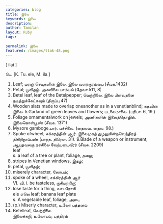 ```yaml
---
categories: blog
title: இலை
keywords: இலை
description: 
author: Tamilan
layout: Ruby
tags: 
 
permalink: இலை
featured: /images/ttak-48.png
---
```

  
[ ilai ]  
  
பெ. [K. Tu. ele, M. ila.]  
1. Leaf; மரஞ் செடிகளின் இலை. இலை வளர்குரம்பை (சீவக.1432)  
2. Petal; பூவிதழ். அகவிலை யாம்பல் (தேவா.511, 8)  
3. Betel leaf, leaf of the Betelpepper; வெற்றிலை. இலை பிளவதனை நடித்துக்கேட்கவும் (திருப்பு.47)  
4. Wooden slats made to overlap oneanother as in a venetianblind; கதவின் இலை. 5.Garland of green leaves and flowers; படலைமாலை. (பரிபா. 6, 19.)  
6. Foliage ornamentalwork on jewels; அணிகளின் இலைத்தொழில். இலைகொள்பூண் (சீவக. 1371)  
7. Mysore gamboge.பார். பச்சிலை. (தைலவ. தைல. 98.)  
8. Spoke ofwheel; சக்கரத்தின் ஆர். இலைமுகத் துழலுகின்றவெந்திரத் திகிரிநாப்பண் (பாரத. திரெள. 31). 9.Blade of a weapon or instrument; ஆயுதவலகு.நச்சிலை வேற்படைவீரர் (சீவக. 2209)  
leaf  
s. a leaf of a tree or plant, foliage, தழை;  
2. stripes in Venetian windows, இதழ்;  
3. petal, பூவிதழ்;  
4. miserely character, லோபம்;  
5. spoke of a wheel, சக்கிரத்தின் ஆர்  
VI. வி. i. be tasteless, ருசியற்றிரு;  
2. lose taste for a thing, வாயரோசி  
ele எலெ leaf; banana leaf plate  
s. A vegetable leaf, foliage, அடை  
2. (p.) Miserly character, உலோ பத்தனம்  
3. Betelleaf, வெற்றிலை  
இலைக்கறி, உலோபம், பத்திரம்